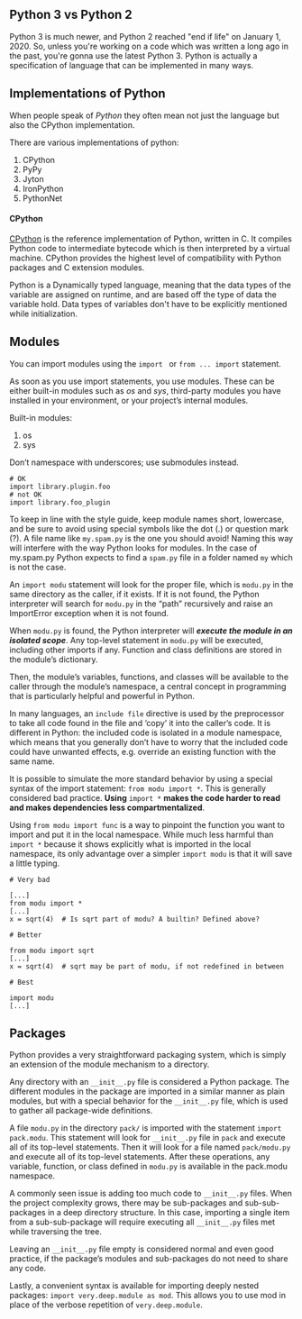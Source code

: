 
## Python 3 vs Python 2

Python 3 is much newer, and Python 2 reached "end if life" on January 1, 2020. So, unless you're working on a code which was written a long ago in the past, you're gonna use the latest Python 3. Python is actually a specification of language that can be implemented in many ways.
## Implementations of Python

When people speak of _Python_ they often mean not just the language but also the CPython implementation.

There are various implementations of python:
1. CPython
2. PyPy
3. Jyton
4. IronPython
5. PythonNet

#### CPython[](https://docs.python-guide.org/starting/which-python/#cpython "Permalink to this headline")

[CPython](http://www.python.org) is the reference implementation of Python, written in C. It compiles Python code to intermediate bytecode which is then interpreted by a virtual machine. CPython provides the highest level of compatibility with Python packages and C extension modules.

Python is a Dynamically typed language, meaning that the data types of the variable are assigned on runtime, and are based off the type of data the variable hold. Data types of variables don't have to be explicitly mentioned while initialization.

## Modules

You can import modules using the ```import ``` or ```from ... import``` statement.

As soon as you use import statements, you use modules. These can be either built-in modules such as *os* and *sys*, third-party modules you have installed in your environment, or your project’s internal modules.

Built-in modules:
1. os
2. sys

Don’t namespace with underscores; use submodules instead.

```
# OK
import library.plugin.foo
# not OK
import library.foo_plugin
```

To keep in line with the style guide, keep module names short, lowercase, and be sure to avoid using special symbols like the dot (.) or question mark (?). A file name like `my.spam.py` is the one you should avoid! Naming this way will interfere with the way Python looks for modules. In the case of my.spam.py Python expects to find a `spam.py` file in a folder named `my` which is not the case.

An `import modu` statement will look for the proper file, which is `modu.py` in the same directory as the caller, if it exists. If it is not found, the Python interpreter will search for `modu.py` in the “path” recursively and raise an ImportError exception when it is not found.

When `modu.py` is found, the Python interpreter will ***execute the module in an isolated scope***. Any top-level statement in `modu.py` will be executed, including other imports if any. Function and class definitions are stored in the module’s dictionary.

Then, the module’s variables, functions, and classes will be available to the caller through the module’s namespace, a central concept in programming that is particularly helpful and powerful in Python.

In many languages, an `include file` directive is used by the preprocessor to take all code found in the file and ‘copy’ it into the caller’s code. It is different in Python: the included code is isolated in a module namespace, which means that you generally don’t have to worry that the included code could have unwanted effects, e.g. override an existing function with the same name.

It is possible to simulate the more standard behavior by using a special syntax of the import statement: `from modu import *`. This is generally considered bad practice. **Using** `import *` **makes the code harder to read and makes dependencies less compartmentalized**.

Using `from modu import func` is a way to pinpoint the function you want to import and put it in the local namespace. While much less harmful than `import *` because it shows explicitly what is imported in the local namespace, its only advantage over a simpler `import modu` is that it will save a little typing.

```
# Very bad

[...]
from modu import *
[...]
x = sqrt(4)  # Is sqrt part of modu? A builtin? Defined above?

# Better

from modu import sqrt
[...]
x = sqrt(4)  # sqrt may be part of modu, if not redefined in between

# Best

import modu
[...]
```

## Packages

Python provides a very straightforward packaging system, which is simply an extension of the module mechanism to a directory.

Any directory with an `__init__.py` file is considered a Python package. The different modules in the package are imported in a similar manner as plain modules, but with a special behavior for the `__init__.py` file, which is used to gather all package-wide definitions.

A file `modu.py` in the directory `pack/` is imported with the statement `import pack.modu`. This statement will look for `__init__.py` file in `pack` and execute all of its top-level statements. Then it will look for a file named `pack/modu.py` and execute all of its top-level statements. After these operations, any variable, function, or class defined in `modu.py` is available in the pack.modu namespace.

A commonly seen issue is adding too much code to `__init__.py` files. When the project complexity grows, there may be sub-packages and sub-sub-packages in a deep directory structure. In this case, importing a single item from a sub-sub-package will require executing all `__init__.py` files met while traversing the tree.

Leaving an `__init__.py` file empty is considered normal and even good practice, if the package’s modules and sub-packages do not need to share any code.

Lastly, a convenient syntax is available for importing deeply nested packages: `import very.deep.module as mod`. This allows you to use mod in place of the verbose repetition of `very.deep.module`.







